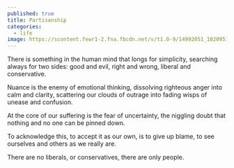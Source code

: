 ```yaml
---
published: true
title: Partisanship
categories:
  - life
image: https://scontent.fewr1-2.fna.fbcdn.net/v/t1.0-9/14992051_10209516675366115_545883609890515864_n.jpg?oh=ab4f149a2f6c6b71d0ad5179dea8dddd&oe=58C71912
---
```

There is something in the human mind
that longs for simplicity,
searching always 
for two sides:
good and evil,
right and wrong,
liberal and conservative.

Nuance is the enemy 
of emotional thinking,
dissolving righteous anger
into calm and clarity,
scattering our clouds of outrage
into fading wisps 
of unease and confusion.

At the core of our suffering
is the fear of uncertainty,
the niggling doubt
that nothing
and no one
can be pinned down.

To acknowledge this,
to accept it as our own,
is to give up blame,
to see ourselves and others
as we really are.

There are no liberals,
or conservatives,
there are only people.

